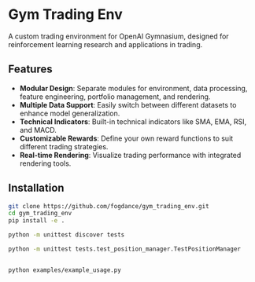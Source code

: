 # Gym Trading Env

A custom trading environment for OpenAI Gymnasium, designed for reinforcement learning research and applications in trading.

## Features

- **Modular Design**: Separate modules for environment, data processing, feature engineering, portfolio management, and rendering.
- **Multiple Data Support**: Easily switch between different datasets to enhance model generalization.
- **Technical Indicators**: Built-in technical indicators like SMA, EMA, RSI, and MACD.
- **Customizable Rewards**: Define your own reward functions to suit different trading strategies.
- **Real-time Rendering**: Visualize trading performance with integrated rendering tools.

## Installation

```bash
git clone https://github.com/fogdance/gym_trading_env.git
cd gym_trading_env
pip install -e .

python -m unittest discover tests

python -m unittest tests.test_position_manager.TestPositionManager


python examples/example_usage.py
